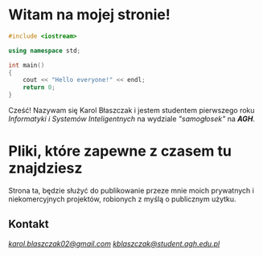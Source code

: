 # Witam na mojej stronie!

```C++
#include <iostream>

using namespace std;

int main()
{
	cout << "Hello everyone!" << endl;
	return 0;
}
```
Cześć! Nazywam się Karol Błaszczak i jestem studentem pierwszego roku *Informatyki i Systemów Inteligentnych* na wydziale *"samogłosek"* na ***AGH***.


# Pliki, które zapewne z czasem tu znajdziesz

Strona ta, będzie służyć do publikowanie przeze mnie moich prywatnych i niekomercyjnych projektów, robionych z myślą o publicznym użytku.

## Kontakt

*karol.blaszczak02@gmail.com
kblaszczak@student.agh.edu.pl*
